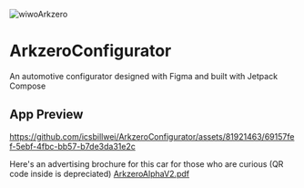 ![wiwoArkzero](https://github.com/icsbillwei/ArkzeroConfigurator/assets/81921463/35020d81-5ee5-4af0-9b2b-3d8d336d8b63)

# ArkzeroConfigurator
An automotive configurator designed with Figma and built with Jetpack Compose



## App Preview
https://github.com/icsbillwei/ArkzeroConfigurator/assets/81921463/69157fef-5ebf-4fbc-bb57-b7de3da31e2c



Here's an advertising brochure for this car for those who are curious (QR code inside is depreciated)
[ArkzeroAlphaV2.pdf](https://github.com/icsbillwei/ArkzeroConfigurator/files/12603057/ArkzeroAlphaV2.pdf)
